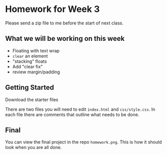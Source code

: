 # Homework for Week 3

Please send a zip file to me before the start of next class.

## What we will be working on this week
* Floating with text wrap
* `clear` an element
* "stacking" floats
* Add "clear fix"
* review margin/padding

## Getting Started

Download the starter files

There are two files you will need to edit `index.html` and `css/style.css`.  In each file there are comments that outline what needs to be done.

## Final

You can view the final project in the repo `homework.png`.  This is how it should look when you are all done.
